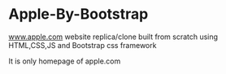 # Apple-By-Bootstrap
www.apple.com website replica/clone built from scratch using HTML,CSS,JS and Bootstrap css framework

It is only homepage of apple.com
